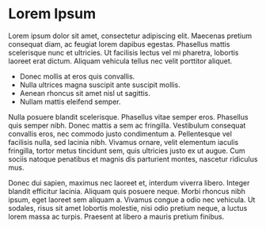 # Lorem Ipsum

Lorem ipsum dolor sit amet, consectetur adipiscing elit. Maecenas pretium
consequat diam, ac feugiat lorem dapibus egestas. Phasellus mattis scelerisque
nunc et ultricies. Ut facilisis lectus vel mi pharetra, lobortis laoreet erat
dictum. Aliquam vehicula tellus nec velit porttitor aliquet.

* Donec mollis at eros quis convallis.
* Nulla ultrices magna suscipit ante suscipit mollis.
* Aenean rhoncus sit amet nisl ut sagittis.
* Nullam mattis eleifend semper.

Nulla posuere blandit scelerisque. Phasellus vitae semper eros. Phasellus quis
semper nibh.  Donec mattis a sem ac fringilla. Vestibulum consequat convallis
eros, nec commodo justo condimentum a. Pellentesque vel facilisis nulla, sed
lacinia nibh.  Vivamus ornare, velit elementum iaculis fringilla, tortor metus
tincidunt sem, quis ultricies justo ex ut augue. Cum sociis natoque penatibus
et magnis dis parturient montes, nascetur ridiculus mus.

Donec dui sapien, maximus nec laoreet et, interdum viverra libero. Integer
blandit efficitur lacinia. Aliquam quis posuere neque. Morbi rhoncus nibh ipsum,
eget laoreet sem aliquam a. Vivamus congue a odio nec vehicula. Ut sodales,
risus sit amet lobortis molestie, nisi odio pretium neque, a luctus lorem massa
ac turpis. Praesent at libero a mauris pretium finibus.
